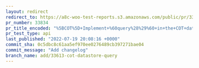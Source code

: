 ```yaml
---
layout: redirect
redirect_to: https://a8c-woo-test-reports.s3.amazonaws.com/public/pr/33834/api/index.html
pr_number: 33834
pr_title_encoded: "%5BCOT%5D+Implement+%60query%28%29%60+in+the+COT+datastore"
pr_test_type: api
last_published: "2022-07-19 20:08:16 +0000"
commit_sha: 0c5dbc8c61aa5ef970ee0276489cb397271bae04
commit_message: "Add changelog"
branch_name: add/33613-cot-datastore-query
---
```

